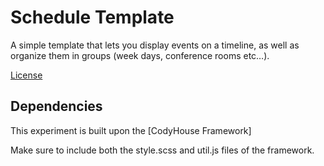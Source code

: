 # Schedule Template

A simple template that lets you display events on a timeline, as well as organize them in groups (week days, conference rooms etc…).

[License](https://codyhouse.co/license)

## Dependencies

This experiment is built upon the [CodyHouse Framework]

Make sure to include both the style.scss and util.js files of the framework.
